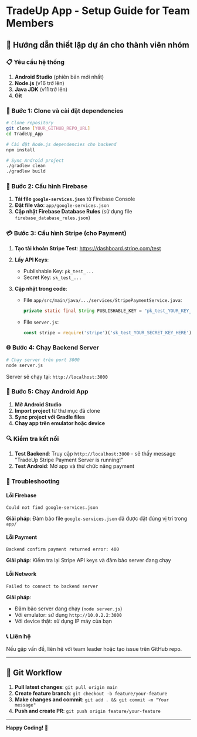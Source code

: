 # TradeUp App - Setup Guide for Team Members

## 🚀 Hướng dẫn thiết lập dự án cho thành viên nhóm

### 📋 Yêu cầu hệ thống

1. **Android Studio** (phiên bản mới nhất)
2. **Node.js** (v16 trở lên)
3. **Java JDK** (v11 trở lên)
4. **Git**

### 🔧 Bước 1: Clone và cài đặt dependencies

```bash
# Clone repository
git clone [YOUR_GITHUB_REPO_URL]
cd TradeUp_App

# Cài đặt Node.js dependencies cho backend
npm install

# Sync Android project
./gradlew clean
./gradlew build
```

### 🔑 Bước 2: Cấu hình Firebase

1. **Tải file `google-services.json`** từ Firebase Console
2. **Đặt file vào**: `app/google-services.json`
3. **Cập nhật Firebase Database Rules** (sử dụng file `firebase_database_rules.json`)

### 💳 Bước 3: Cấu hình Stripe (cho Payment)

1. **Tạo tài khoản Stripe Test**: https://dashboard.stripe.com/test
2. **Lấy API Keys**:
   - Publishable Key: `pk_test_...`
   - Secret Key: `sk_test_...`

3. **Cập nhật trong code**:
   - File `app/src/main/java/.../services/StripePaymentService.java`:
     ```java
     private static final String PUBLISHABLE_KEY = "pk_test_YOUR_KEY_HERE";
     ```
   - File `server.js`:
     ```javascript
     const stripe = require('stripe')('sk_test_YOUR_SECRET_KEY_HERE');
     ```

### 🌐 Bước 4: Chạy Backend Server

```bash
# Chạy server trên port 3000
node server.js
```

Server sẽ chạy tại: `http://localhost:3000`

### 📱 Bước 5: Chạy Android App

1. **Mở Android Studio**
2. **Import project** từ thư mục đã clone
3. **Sync project với Gradle files**
4. **Chạy app trên emulator hoặc device**

### 🔍 Kiểm tra kết nối

1. **Test Backend**: Truy cập `http://localhost:3000` - sẽ thấy message "TradeUp Stripe Payment Server is running!"
2. **Test Android**: Mở app và thử chức năng payment

### 🐛 Troubleshooting

#### Lỗi Firebase
```
Could not find google-services.json
```
**Giải pháp**: Đảm bảo file `google-services.json` đã được đặt đúng vị trí trong `app/`

#### Lỗi Payment
```
Backend confirm payment returned error: 400
```
**Giải pháp**: Kiểm tra lại Stripe API keys và đảm bảo server đang chạy

#### Lỗi Network
```
Failed to connect to backend server
```
**Giải pháp**: 
- Đảm bảo server đang chạy (`node server.js`)
- Với emulator: sử dụng `http://10.0.2.2:3000`
- Với device thật: sử dụng IP máy của bạn

### 📞 Liên hệ

Nếu gặp vấn đề, liên hệ với team leader hoặc tạo issue trên GitHub repo.

---

## 🔄 Git Workflow

1. **Pull latest changes**: `git pull origin main`
2. **Create feature branch**: `git checkout -b feature/your-feature`
3. **Make changes and commit**: `git add . && git commit -m "Your message"`
4. **Push and create PR**: `git push origin feature/your-feature`

---

**Happy Coding! 🚀**
